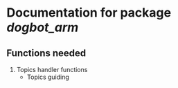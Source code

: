 # Documentation for package ***dogbot_arm***

## Functions needed

1. Topics handler functions
    - Topics guiding 